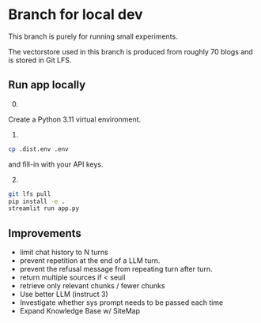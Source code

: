 # Branch for local dev

This branch is purely for running small experiments.

The vectorstore used in this branch is produced from roughly 70 blogs and is stored in Git LFS.


## Run app locally

0. 

Create a Python 3.11 virtual environment.

1. 

```sh
cp .dist.env .env
```

and fill-in with your API keys.

2. 

```sh
git lfs pull
pip install -e .
streamlit run app.py
```

## Improvements

- limit chat history to N turns
- prevent repetition at the end of a LLM turn.
- prevent the refusal message from repeating turn after turn.
- return multiple sources if < seuil
- retrieve only relevant chunks / fewer chunks
- Use better LLM (instruct 3)
- Investigate whether sys prompt needs to be passed each time
- Expand Knowledge Base w/ SiteMap
